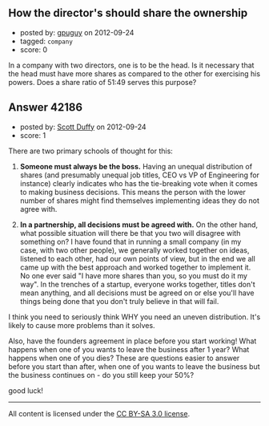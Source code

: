 ## How the director's should  share the ownership

- posted by: [gpuguy](https://stackexchange.com/users/-1/18695-gpuguy) on 2012-09-24
- tagged: `company`
- score: 0

In a company with two directors, one is to be the head.  Is it necessary that the head must have more shares as compared to the other for exercising his powers.  Does a share ratio of 51:49 serves this purpose?        


## Answer 42186

- posted by: [Scott Duffy](https://stackexchange.com/users/-1/19820-scott-duffy) on 2012-09-24
- score: 1

There are two primary schools of thought for this:

1) **Someone must always be the boss.** Having an unequal distribution of shares (and presumably unequal job titles, CEO vs VP of Engineering for instance) clearly indicates who has the tie-breaking vote when it comes to making business decisions. This means the person with the lower number of shares might find themselves implementing ideas they do not agree with.

2) **In a partnership, all decisions must be agreed with.** On the other hand, what possible situation will there be that you two will disagree with something on? I have found that in running a small company (in my case, with two other people), we generally worked together on ideas, listened to each other, had our own points of view, but in the end we all came up with the best approach and worked together to implement it. No one ever said "I have more shares than you, so you must do it my way". In the trenches of a startup, everyone works together, titles don't mean anything, and all decisions must be agreed on or else you'll have things being done that you don't truly believe in that will fail.

I think you need to seriously think WHY you need an uneven distribution. It's likely to cause more problems than it solves.

Also, have the founders agreement in place before you start working! What happens when one of you wants to leave the business after 1 year? What happens when one of you dies? These are questions easier to answer before you start than after, when one of you wants to leave the business but the business continues on - do you still keep your 50%?

good luck!




---

All content is licensed under the [CC BY-SA 3.0 license](https://creativecommons.org/licenses/by-sa/3.0/).

